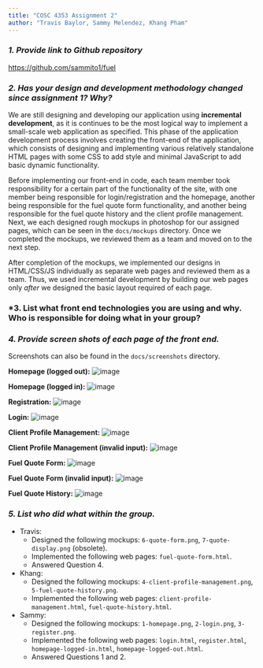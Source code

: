 ```yaml
---
title: "COSC 4353 Assignment 2"
author: "Travis Baylor, Sammy Melendez, Khang Pham"
---
```


### *1. Provide link to Github repository*

https://github.com/sammito1/fuel

### *2. Has your design and development methodology changed since assignment 1? Why?*

We are still designing and developing our application using **incremental development**, as it is continues to be the most logical way to implement a small-scale web application as specified. This phase of the application development process involves creating the front-end of the application, which consists of designing and implementing various relatively standalone HTML pages with some CSS to add style and minimal JavaScript to add basic dynamic functionality.

Before implementing our front-end in code, each team member took responsibility for a certain part of the functionality of the site, with one member being responsible for login/registration and the homepage, another being responsible for the fuel quote form functionality, and another being responsible for the fuel quote history and the client profile management. Next, we each designed rough mockups in photoshop for our assigned pages, which can be seen in the `docs/mockups` directory. Once we completed the mockups, we reviewed them as a team and moved on to the next step.

After completion of the mockups, we implemented our designs in HTML/CSS/JS individually as separate web pages and reviewed them as a team. Thus, we used incremental development by building our web pages only *after* we designed the basic layout required of each page. 

### *3. List what front end technologies you are using and why. Who is responsible for doing what in your group?

### *4. Provide screen shots of each page of the front end.*

Screenshots can also be found in the `docs/screenshots` directory.

**Homepage (logged out):**
![image](https://user-images.githubusercontent.com/24760425/109367843-d91fdb00-785c-11eb-94a9-35655d2fa404.png)

**Homepage (logged in):**
![image](https://user-images.githubusercontent.com/24760425/109367860-e89f2400-785c-11eb-8918-c8b243d3c388.png)

**Registration:**
![image](https://user-images.githubusercontent.com/24760425/109367905-066c8900-785d-11eb-916f-5e65bf47c9b5.png)

**Login:**
![image](https://user-images.githubusercontent.com/24760425/109367924-12f0e180-785d-11eb-8087-f833488cb231.png)

**Client Profile Management:**
![image](https://user-images.githubusercontent.com/24760425/109367937-1e440d00-785d-11eb-81fb-eba93707707e.png)

**Client Profile Management (invalid input):**
![image](https://user-images.githubusercontent.com/24760425/109367966-2ef48300-785d-11eb-8106-c36eb96dcf28.png)

**Fuel Quote Form:**
![image](https://user-images.githubusercontent.com/24760425/109367992-3fa4f900-785d-11eb-9f9e-fdcfac567046.png)

**Fuel Quote Form (invalid input):**
![image](https://user-images.githubusercontent.com/24760425/109368008-4fbcd880-785d-11eb-837e-56095becae3b.png)

**Fuel Quote History:**
![image](https://user-images.githubusercontent.com/24760425/109368031-5e0af480-785d-11eb-82eb-34a314ef8e16.png)

### *5. List who did what within the group.*

* Travis:
  * Designed the following mockups: `6-quote-form.png`, `7-quote-display.png` (obsolete).
  * Implemented the following web pages: `fuel-quote-form.html`.
  * Answered Question 4.
* Khang:
  * Designed the following mockups: `4-client-profile-management.png`, `5-fuel-quote-history.png`.
  * Implemented the following web pages: `client-profile-management.html`, `fuel-quote-history.html`.
* Sammy: 
  * Designed the following mockups: `1-homepage.png`, `2-login.png`, `3-register.png`.
  * Implemented the following web pages: `login.html`, `register.html`, `homepage-logged-in.html`, `homepage-logged-out.html`.
  * Answered Questions 1 and 2.

